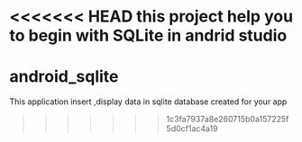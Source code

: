 <<<<<<< HEAD
this project help you to begin with SQLite in  andrid studio
=======
# android_sqlite
This application insert ,display data in sqlite database created for your app
>>>>>>> 1c3fa7937a8e260715b0a157225f5d0cf1ac4a19
